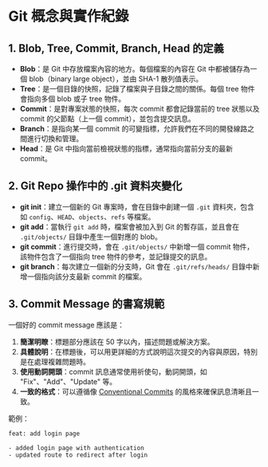# Git 概念與實作紀錄

## 1. Blob, Tree, Commit, Branch, Head 的定義
- **Blob**：是 Git 中存放檔案內容的地方。每個檔案的內容在 Git 中都被儲存為一個 blob（binary large object），並由 SHA-1 散列值表示。
- **Tree**：是一個目錄的快照，記錄了檔案與子目錄之間的關係。每個 tree 物件會指向多個 blob 或子 tree 物件。
- **Commit**：是對專案狀態的快照，每次 commit 都會記錄當前的 tree 狀態以及 commit 的父節點（上一個 commit），並包含提交訊息。
- **Branch**：是指向某一個 commit 的可變指標，允許我們在不同的開發線路之間進行切換和管理。
- **Head**：是 Git 中指向當前檢視狀態的指標，通常指向當前分支的最新 commit。

## 2. Git Repo 操作中的 .git 資料夾變化
- **git init**：建立一個新的 Git 專案時，會在目錄中創建一個 `.git` 資料夾，包含如 `config`、`HEAD`、`objects`、`refs` 等檔案。
- **git add**：當執行 `git add` 時，檔案會被加入到 Git 的暫存區，並且會在 `.git/objects/` 目錄中產生一個對應的 blob。
- **git commit**：進行提交時，會在 `.git/objects/` 中新增一個 commit 物件，該物件包含了一個指向 tree 物件的參考，並記錄提交的訊息。
- **git branch**：每次建立一個新的分支時，Git 會在 `.git/refs/heads/` 目錄中新增一個指向該分支最新 commit 的檔案。

## 3. Commit Message 的書寫規範
一個好的 commit message 應該是：
1. **簡潔明瞭**：標題部分應該在 50 字以內，描述問題或解決方案。
2. **具體說明**：在標題後，可以用更詳細的方式說明這次提交的內容與原因，特別是在處理複雜問題時。
3. **使用動詞開頭**：commit 訊息通常使用祈使句，動詞開頭，如 "Fix"、"Add"、"Update" 等。
4. **一致的格式**：可以遵循像 [Conventional Commits](https://www.conventionalcommits.org/) 的風格來確保訊息清晰且一致。

範例：
```bash
feat: add login page

- added login page with authentication
- updated route to redirect after login
